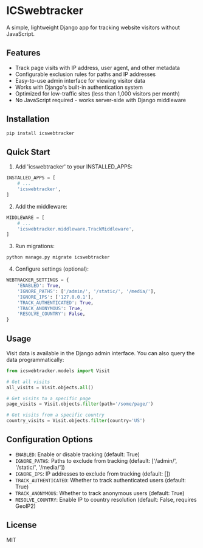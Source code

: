 # ICSwebtracker

A simple, lightweight Django app for tracking website visitors without JavaScript.

## Features

- Track page visits with IP address, user agent, and other metadata
- Configurable exclusion rules for paths and IP addresses
- Easy-to-use admin interface for viewing visitor data
- Works with Django's built-in authentication system
- Optimized for low-traffic sites (less than 1,000 visitors per month)
- No JavaScript required - works server-side with Django middleware

## Installation

```bash
pip install icswebtracker
```

## Quick Start

1. Add 'icswebtracker' to your INSTALLED_APPS:

```python
INSTALLED_APPS = [
    # ...
    'icswebtracker',
]
```

2. Add the middleware:

```python
MIDDLEWARE = [
    # ...
    'icswebtracker.middleware.TrackMiddleware',
]
```

3. Run migrations:

```bash
python manage.py migrate icswebtracker
```

4. Configure settings (optional):

```python
WEBTRACKER_SETTINGS = {
    'ENABLED': True,
    'IGNORE_PATHS': ['/admin/', '/static/', '/media/'],
    'IGNORE_IPS': ['127.0.0.1'],
    'TRACK_AUTHENTICATED': True,
    'TRACK_ANONYMOUS': True,
    'RESOLVE_COUNTRY': False,
}
```

## Usage

Visit data is available in the Django admin interface. You can also query the data programmatically:

```python
from icswebtracker.models import Visit

# Get all visits
all_visits = Visit.objects.all()

# Get visits to a specific page
page_visits = Visit.objects.filter(path='/some/page/')

# Get visits from a specific country
country_visits = Visit.objects.filter(country='US')
```

## Configuration Options

- `ENABLED`: Enable or disable tracking (default: True)
- `IGNORE_PATHS`: Paths to exclude from tracking (default: ['/admin/', '/static/', '/media/'])
- `IGNORE_IPS`: IP addresses to exclude from tracking (default: [])
- `TRACK_AUTHENTICATED`: Whether to track authenticated users (default: True)
- `TRACK_ANONYMOUS`: Whether to track anonymous users (default: True)
- `RESOLVE_COUNTRY`: Enable IP to country resolution (default: False, requires GeoIP2)

## License

MIT